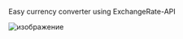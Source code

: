 Easy currency converter using ExchangeRate-API 

![изображение](https://github.com/user-attachments/assets/ca48edc9-acfb-430e-a982-63ccc4671a3d)
